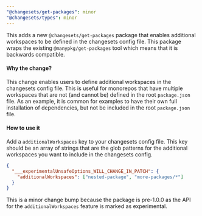 ```yaml
---
"@changesets/get-packages": minor
"@changesets/types": minor
---
```


This adds a new `@changesets/get-packages` package that enables additional workspaces to be defined in the changesets config file. This package wraps the existing `@manypkg/get-packages` tool which means that it is backwards compatible.

#### Why the change?

This change enables users to define additional workspaces in the changesets config file. This is useful for monorepos that have multiple workspaces that are not (and cannot be) defined in the root `package.json` file. As an example, it is common for examples to have their own full installation of dependencies, but not be included in the root `package.json` file.

#### How to use it

Add a `additionalWorkspaces` key to your changesets config file. This key should be an array of strings that are the glob patterns for the additional workspaces you want to include in the changesets config.

```json
{
  "___experimentalUnsafeOptions_WILL_CHANGE_IN_PATCH": {
    "additionalWorkspaces": ["nested-package", "more-packages/*"]
  }
}
```

This is a minor change bump because the package is pre-1.0.0 as the API for the `additionalWorkspaces` feature is marked as experimental.
